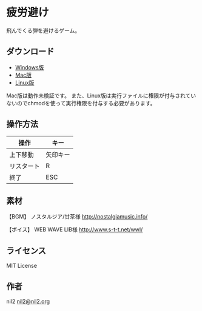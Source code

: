 疲労避け
========

飛んでくる弾を避けるゲーム。

ダウンロード
------------

- [Windows版](https://github.com/nil2nekoni/hirouyoke/releases/download/v1.0.0/hirouyoke_windows.zip)
- [Mac版](https://github.com/nil2nekoni/hirouyoke/releases/download/v1.0.0/hirouyoke_mac.zip)
- [Linux版](https://github.com/nil2nekoni/hirouyoke/releases/download/v1.0.0/hirouyoke_linux.zip)

Mac版は動作未検証です。
また、Linux版は実行ファイルに権限が付与されていないのでchmodを使って実行権限を付与する必要があります。

操作方法
--------

| 操作       | キー     |
|------------|----------|
| 上下移動   | 矢印キー |
| リスタート | R        |
| 終了       | ESC      |

素材
----

【BGM】
ノスタルジア/甘茶様
http://nostalgiamusic.info/

【ボイス】
WEB WAVE LIB様
http://www.s-t-t.net/wwl/

ライセンス
----------

MIT License

作者
----

nil2 <nil2@nil2.org>
